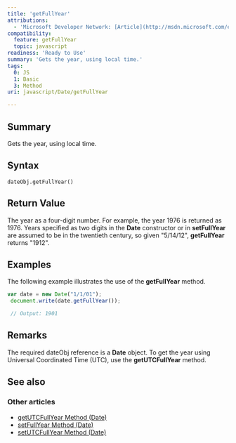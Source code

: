 ```yaml
---
title: 'getFullYear'
attributions:
  - 'Microsoft Developer Network: [Article](http://msdn.microsoft.com/en-us/library/ie/29y2w2x3(v=vs.94).aspx)'
compatibility:
  feature: getFullYear
  topic: javascript
readiness: 'Ready to Use'
summary: 'Gets the year, using local time.'
tags:
  0: JS
  1: Basic
  3: Method
uri: javascript/Date/getFullYear

---
```

## Summary

Gets the year, using local time.

## Syntax

    dateObj.getFullYear()

## Return Value

The year as a four-digit number. For example, the year 1976 is returned as 1976. Years specified as two digits in the **Date** constructor or in **setFullYear** are assumed to be in the twentieth century, so given "5/14/12", **getFullYear** returns "1912".

## Examples

The following example illustrates the use of the **getFullYear** method.

``` js
var date = new Date("1/1/01");
 document.write(date.getFullYear());

 // Output: 1901
```

## Remarks

The required dateObj reference is a **Date** object. To get the year using Universal Coordinated Time (UTC), use the **getUTCFullYear** method.

## See also

### Other articles

-   [getUTCFullYear Method (Date)](/javascript/Date/getUTCFullYear)
-   [setFullYear Method (Date)](/javascript/Date/setFullYear)
-   [setUTCFullYear Method (Date)](/javascript/Date/setUTCFullYear)

